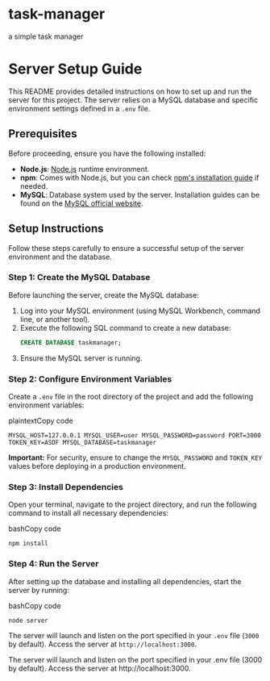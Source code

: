 # task-manager
a simple task manager
# Server Setup Guide

This README provides detailed instructions on how to set up and run the server for this project. The server relies on a MySQL database and specific environment settings defined in a `.env` file.

## Prerequisites

Before proceeding, ensure you have the following installed:
- **Node.js**: [Node.js](https://nodejs.org/) runtime environment.
- **npm**: Comes with Node.js, but you can check [npm's installation guide](https://docs.npmjs.com/downloading-and-installing-node-js-and-npm) if needed.
- **MySQL**: Database system used by the server. Installation guides can be found on the [MySQL official website](https://dev.mysql.com/doc/mysql-installation-excerpt/5.7/en/).

## Setup Instructions

Follow these steps carefully to ensure a successful setup of the server environment and the database.

### Step 1: Create the MySQL Database

Before launching the server, create the MySQL database:
1. Log into your MySQL environment (using MySQL Workbench, command line, or another tool).
2. Execute the following SQL command to create a new database:
   ```sql
   CREATE DATABASE taskmanager;
3. Ensure the MySQL server is running.

### Step 2: Configure Environment Variables

Create a `.env` file in the root directory of the project and add the following environment variables:

plaintextCopy code

`MYSQL_HOST=127.0.0.1 MYSQL_USER=user MYSQL_PASSWORD=password PORT=3000 TOKEN_KEY=ASDF MYSQL_DATABASE=taskmanager`

**Important:** For security, ensure to change the `MYSQL_PASSWORD` and `TOKEN_KEY` values before deploying in a production environment.

### Step 3: Install Dependencies

Open your terminal, navigate to the project directory, and run the following command to install all necessary dependencies:

bashCopy code

`npm install`

### Step 4: Run the Server
After setting up the database and installing all dependencies, start the server by running:

bashCopy code

`node server`

The server will launch and listen on the port specified in your `.env` file (`3000` by default). Access the server at `http://localhost:3000`.

The server will launch and listen on the port specified in your .env file (3000 by default). Access the server at http://localhost:3000.